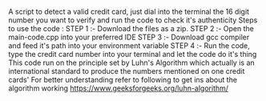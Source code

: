 A script to detect a valid credit card, just dial into the terminal the 16 digit number you want to verify and run the code to check it's authenticity
Steps to use the code :
  STEP 1 :- Download the files as a zip. 
  STEP 2 :- Open the main-code.cpp into your preferred IDE
  STEP 3 :- Download gcc compiler and feed it's path into your environment variable
  STEP 4 :- Run the code, type the credit card number into your terminal and let the code do it's thing
This code run on the principle set by Luhn's Algorithm which actually is an international standard to produce the numbers mentioned on one credit cards'
For better understanding refer to following to get ins about the algorithm working 
https://www.geeksforgeeks.org/luhn-algorithm/
